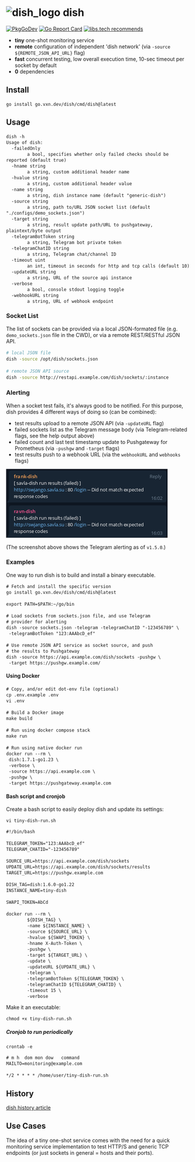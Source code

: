 <h1 align="left">
<img alt="dish_logo" src="https://vxn.dev/logos/dish.svg" width="90" height="90">
dish
</h1>

[![PkgGoDev](https://pkg.go.dev/badge/go.vxn.dev/dish)](https://pkg.go.dev/go.vxn.dev/dish) 
[![Go Report Card](https://goreportcard.com/badge/go.vxn.dev/dish)](https://goreportcard.com/report/go.vxn.dev/dish)
[![libs.tech recommends](https://libs.tech/project/468033120/badge.svg)](https://libs.tech/project/468033120/dish)

+ __tiny__ one-shot monitoring service
+ __remote__ configuration of independent 'dish network' (via `-source ${REMOTE_JSON_API_URL}` flag)
+ __fast__ concurrent testing, low overall execution time, 10-sec timeout per socket by default
+ __0__ dependencies

## Install

```shell
go install go.vxn.dev/dish/cmd/dish@latest
```

## Usage

```
dish -h
Usage of dish:
  -failedOnly
        a bool, specifies whether only failed checks should be reported (default true)
  -hname string
        a string, custom additional header name
  -hvalue string
        a string, custom additional header value
  -name string
        a string, dish instance name (default "generic-dish")
  -source string
        a string, path to/URL JSON socket list (default "./configs/demo_sockets.json")
  -target string
        a string, result update path/URL to pushgateway, plaintext/byte output
  -telegramBotToken string
        a string, Telegram bot private token
  -telegramChatID string
        a string, Telegram chat/channel ID
  -timeout uint
        an int, timeout in seconds for http and tcp calls (default 10)
  -updateURL string
        a string, URL of the source api instance
  -verbose
        a bool, console stdout logging toggle
  -webhookURL string
        a string, URL of webhook endpoint
```

### Socket List

The list of sockets can be provided via a local JSON-formated file (e.g. `demo_sockets.json` file in the CWD), or via a remote REST/RESTful JSON API.

```bash
# local JSON file
dish -source /opt/dish/sockets.json

# remote JSON API source
dish -source http://restapi.example.com/dish/sockets/:instance
```

### Alerting

When a socket test fails, it's always good to be notified. For this purpose, dish provides 4 different ways of doing so (can be combined):

+ test results upload to a remote JSON API (via `-updateURL` flag)
+ failed sockets list as the Telegram message body (via Telegram-related flags, see the help output above)
+ failed count and last test timestamp update to Pushgateway for Prometheus (via `-pushgw` and `-target` flags)
+ test results push to a webhook URL (via the `webhookURL` and `webhooks` flags)

![telegram-alerting](/.github/dish-telegram.png)

(The screenshot above shows the Telegram alerting as of `v1.5.0`.)

### Examples

One way to run dish is to build and install a binary executable.

```shell
# Fetch and install the specific version
go install go.vxn.dev/dish/cmd/dish@latest

export PATH=$PATH:~/go/bin

# Load sockets from sockets.json file, and use Telegram 
# provider for alerting
dish -source sockets.json -telegram -telegramChatID "-123456789" \
 -telegramBotToken "123:AAAbcD_ef"

# Use remote JSON API service as socket source, and push
# the results to Pushgateway
dish -source https://api.example.com/dish/sockets -pushgw \
 -target https://pushgw.example.com/
```

#### Using Docker

```shell
# Copy, and/or edit dot-env file (optional)
cp .env.example .env
vi .env

# Build a Docker image
make build

# Run using docker compose stack
make run

# Run using native docker run
docker run --rm \
 dish:1.7.1-go1.23 \
 -verbose \
 -source https://api.example.com \
 -pushgw \
 -target https://pushgateway.example.com
```

#### Bash script and cronjob

Create a bash script to easily deploy dish and update its settings:

```shell
vi tiny-dish-run.sh
```

```shell
#!/bin/bash

TELEGRAM_TOKEN="123:AAAbcD_ef"
TELEGRAM_CHATID="-123456789"

SOURCE_URL=https://api.example.com/dish/sockets
UPDATE_URL=https://api.example.com/dish/sockets/results
TARGET_URL=https://pushgw.example.com

DISH_TAG=dish:1.6.0-go1.22
INSTANCE_NAME=tiny-dish

SWAPI_TOKEN=AbCd

docker run --rm \
        ${DISH_TAG} \
        -name ${INSTANCE_NAME} \
        -source ${SOURCE_URL} \
        -hvalue ${SWAPI_TOKEN} \
        -hname X-Auth-Token \
        -pushgw \
        -target ${TARGET_URL} \
        -update \
        -updateURL ${UPDATE_URL} \
        -telegram \
        -telegramBotToken ${TELEGRAM_TOKEN} \
        -telegramChatID ${TELEGRAM_CHATID} \
        -timeout 15 \
        -verbose
```

Make it an executable:

```shell
chmod +x tiny-dish-run.sh
```

##### Cronjob to run periodically

```shell
crontab -e
```

```shell
# m h  dom mon dow   command
MAILTO=monitoring@example.com

*/2 * * * * /home/user/tiny-dish-run.sh
```

## History

[dish history article](https://krusty.space/projects/dish/)

## Use Cases

The idea of a tiny one-shot service comes with the need for a quick monitoring service implementation to test HTTP/S and generic TCP endpoints (or just sockets in general = hosts and their ports).
